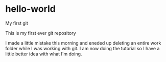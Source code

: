 # hello-world
My first git

This is my first ever git repository

I made a little mistake this morning and eneded up deleting an entire work folder while I was working with git. I am now doing the tutorial so I have a little better idea with what I'm doing.

